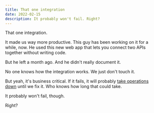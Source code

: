 ```yaml
---
title: That one integration
date: 2022-02-15
description: It probably won't fail. Right?
---
```


That one integration. 

It made us way more productive. This guy has been working on it for a while, now. He used this new web app that lets you connect two APIs together without writing code.

But he left a month ago. And he didn't really document it. 

No one knows how the integration works. We just don't touch it.

But yeah, it's business critical. If it fails, it will probably [take operations down](classify-incident-severity) until we fix it. Who knows how long that could take. 

It probably won't fail, though.

Right?
